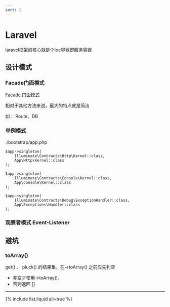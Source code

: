 ```yaml
---
sort: 1
---
```


# Laravel

laravel框架的核心就是个Ioc容器即服务容器



## 设计模式



### Facade门面模式

[Facade 门面模式](./0-how.md#Facade门面) 

相对于其他方法来说，最大的特点就是简洁

如： Route、DB

### 单例模式

./bootstrap/app.php

```
$app->singleton(
    Illuminate\Contracts\Http\Kernel::class,
    App\Http\Kernel::class
);

$app->singleton(
    Illuminate\Contracts\Console\Kernel::class,
    App\Console\Kernel::class
);

$app->singleton(
    Illuminate\Contracts\Debug\ExceptionHandler::class,
    App\Exceptions\Handler::class
);
```

### 观察者模式 Event-Listener


## 避坑
### toArray()

get() 、 pluck() 的结果集，在->toArray() 之前应先判空
* 非空才使用->toArray()，
* 否则返回 []

<hr />


{% include list.liquid all=true %}